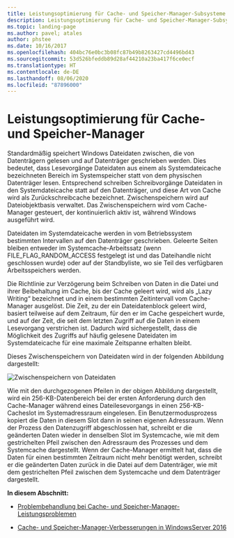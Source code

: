 ```yaml
---
title: Leistungsoptimierung für Cache- und Speicher-Manager-Subsysteme
description: Leistungsoptimierung für Cache- und Speicher-Manager-Subsysteme
ms.topic: landing-page
ms.author: pavel; atales
author: phstee
ms.date: 10/16/2017
ms.openlocfilehash: 404bc76e0bc3b08fc87b49b8263427cd4496bd43
ms.sourcegitcommit: 53d526bfeddb89d28af44210a23ba417f6ce0ecf
ms.translationtype: HT
ms.contentlocale: de-DE
ms.lasthandoff: 08/06/2020
ms.locfileid: "87896000"
---
```

# <a name="performance-tuning-cache-and-memory-manager"></a>Leistungsoptimierung für Cache- und Speicher-Manager

Standardmäßig speichert Windows Dateidaten zwischen, die von Datenträgern gelesen und auf Datenträger geschrieben werden. Dies bedeutet, dass Lesevorgänge Dateidaten aus einem als Systemdateicache bezeichneten Bereich im Systemspeicher statt von dem physischen Datenträger lesen. Entsprechend schreiben Schreibvorgänge Dateidaten in den Systemdateicache statt auf den Datenträger, und diese Art von Cache wird als Zurückschreibcache bezeichnet. Zwischenspeichern wird auf Dateiobjektbasis verwaltet. Das Zwischenspeichern wird vom Cache-Manager gesteuert, der kontinuierlich aktiv ist, während Windows ausgeführt wird.

Dateidaten im Systemdateicache werden in vom Betriebssystem bestimmten Intervallen auf den Datenträger geschrieben. Geleerte Seiten bleiben entweder im Systemcache-Arbeitssatz (wenn FILE\_FLAG\_RANDOM\_ACCESS festgelegt ist und das Dateihandle nicht geschlossen wurde) oder auf der Standbyliste, wo sie Teil des verfügbaren Arbeitsspeichers werden.

Die Richtlinie zur Verzögerung beim Schreiben von Daten in die Datei und ihrer Beibehaltung im Cache, bis der Cache geleert wird, wird als „Lazy Writing“ bezeichnet und in einem bestimmten Zeitintervall vom Cache-Manager ausgelöst. Die Zeit, zu der ein Dateidatenblock geleert wird, basiert teilweise auf dem Zeitraum, für den er im Cache gespeichert wurde, und auf der Zeit, die seit dem letzten Zugriff auf die Daten in einem Lesevorgang verstrichen ist. Dadurch wird sichergestellt, dass die Möglichkeit des Zugriffs auf häufig gelesene Dateidaten im Systemdateicache für eine maximale Zeitspanne erhalten bleibt.

Dieses Zwischenspeichern von Dateidaten wird in der folgenden Abbildung dargestellt:

![Zwischenspeichern von Dateidaten](../../media/perftune-guide-file-data-caching.png)

Wie mit den durchgezogenen Pfeilen in der obigen Abbildung dargestellt, wird ein 256-KB-Datenbereich bei der ersten Anforderung durch den Cache-Manager während eines Dateilesevorgangs in einen 256-KB-Cacheslot im Systemadressraum eingelesen. Ein Benutzermodusprozess kopiert die Daten in diesem Slot dann in seinen eigenen Adressraum. Wenn der Prozess den Datenzugriff abgeschlossen hat, schreibt er die geänderten Daten wieder in denselben Slot im Systemcache, wie mit dem gestrichelten Pfeil zwischen den Adressraum des Prozesses und dem Systemcache dargestellt. Wenn der Cache-Manager ermittelt hat, dass die Daten für einen bestimmten Zeitraum nicht mehr benötigt werden, schreibt er die geänderten Daten zurück in die Datei auf dem Datenträger, wie mit dem gestrichelten Pfeil zwischen dem Systemcache und dem Datenträger dargestellt.

**In diesem Abschnitt:**

-   [Problembehandlung bei Cache- und Speicher-Manager-Leistungsproblemen](troubleshoot.md)

-   [Cache- und Speicher-Manager-Verbesserungen in WindowsServer 2016](improvements-in-2016.md)
